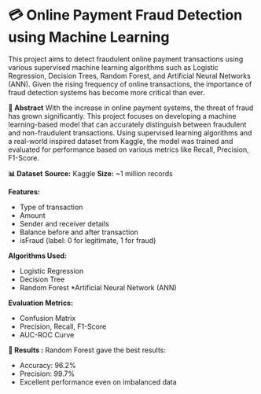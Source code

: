 # 💳 Online Payment Fraud Detection using Machine Learning
This project aims to detect fraudulent online payment transactions using various supervised machine learning algorithms such as Logistic Regression, Decision Trees, Random Forest, and Artificial Neural Networks (ANN). Given the rising frequency of online transactions, the importance of fraud detection systems has become more critical than ever.

**📌 Abstract**
With the increase in online payment systems, the threat of fraud has grown significantly. This project focuses on developing a machine learning-based model that can accurately distinguish between fraudulent and non-fraudulent transactions. Using supervised learning algorithms and a real-world inspired dataset from Kaggle, the model was trained and evaluated for performance based on various metrics like Recall, Precision, F1-Score.

**📊 Dataset**
**Source:** Kaggle
**Size:** ~1 million records

**Features:**
* Type of transaction
* Amount
* Sender and receiver details
* Balance before and after transaction
* isFraud (label: 0 for legitimate, 1 for fraud)

**Algorithms Used:**

* Logistic Regression
* Decision Tree
* Random Forest
*Artificial Neural Network (ANN)

**Evaluation Metrics:**

* Confusion Matrix
* Precision, Recall, F1-Score
* AUC-ROC Curve

**🧪 Results :**
Random Forest gave the best results:
   * Accuracy: 96.2%
   * Precision: 99.7%
   * Excellent performance even on imbalanced data
